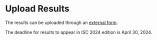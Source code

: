 
Upload Results
==============

The results can be uploaded through an
[external form](https://docs.google.com/forms/d/e/1FAIpQLSetOEKVSDWA5k-YRZHqIPKO9XO0Oyyld7-i0jHCan1MuXoJWA/viewform?usp=sf_link).

The deadline for results to appear in ISC 2024 edition is April 30, 2024.
